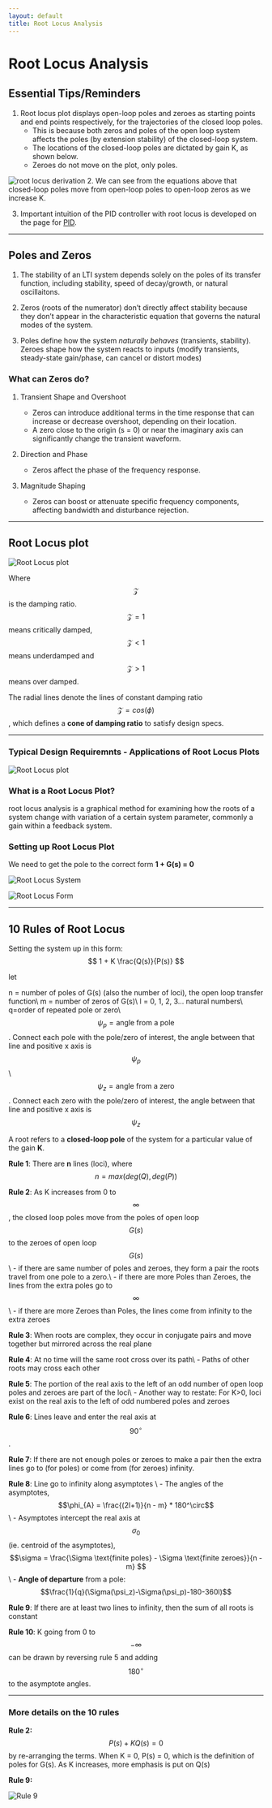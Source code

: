 ```yaml
---
layout: default
title: Root Locus Analysis
---
```


# Root Locus Analysis

## Essential Tips/Reminders
1. Root locus plot displays open-loop poles and zeroes as starting points and end points respectively, for the trajectories of the closed loop poles.
    - This is because both zeros and poles of the open loop system affects the poles (by extension stability) of the closed-loop system.
    - The locations of the closed-loop poles are dictated by gain K, as shown below.
    - Zeroes do not move on the plot, only poles.


![root locus derivation](../figures/root_locus_deriv.png)
2. We can see from the equations above that closed-loop poles move from open-loop poles to open-loop zeros as we increase K.

3. Important intuition of the PID controller with root locus is developed on the page for [PID](./pid.html).

---

## Poles and Zeros
1. The stability of an LTI system depends solely on the poles of its transfer function, including stability, speed of decay/growth, or natural oscillaitons.

2. Zeros (roots of the numerator) don’t directly affect stability because they don’t appear in the characteristic equation that governs the natural modes of the system.

3. Poles define how the system *naturally behaves* (transients, stability). Zeroes shape how the system reacts to inputs (modify transients, steady-state gain/phase, can cancel or distort modes)

### What can Zeros do?

1. Transient Shape and Overshoot
    - Zeros can introduce additional terms in the time response that can increase or decrease overshoot, depending on their location.
    - A zero close to the origin (s = 0) or near the imaginary axis can significantly change the transient waveform.

2. Direction and Phase
    - Zeros affect the phase of the frequency response.

3. Magnitude Shaping
    - Zeros can boost or attenuate specific frequency components, affecting bandwidth and disturbance rejection.

---

## Root Locus plot
![Root Locus plot](../figures/root_locus.png)

Where $$\mathcal{Z}$$ is the damping ratio. $$\mathcal{Z}=1$$ means critically damped, $$\mathcal{Z}<1$$ means underdamped and $$\mathcal{Z}>1$$ means over damped.

The radial lines denote the lines of constant damping ratio $$\mathcal{Z}=cos(\phi)$$, which defines a **cone of damping ratio** to satisfy design specs.

---

### Typical Design Requiremnts - Applications of Root Locus Plots
![Root Locus plot](../figures/root_locus_requirements.png)

### What is a Root Locus Plot?
root locus analysis is a graphical method for examining how the roots of a system change with variation of a certain system parameter, commonly a gain within a feedback system.

### Setting up Root Locus Plot
We need to get the pole to the correct form **1 + G(s) = 0**

![Root Locus System](../figures/root_locus_system_def.png)

![Root Locus Form](../figures/root_locus_pole_formula.png)

---

## 10 Rules of Root Locus

Setting the system up in this form: $$ 1 + K \frac{Q(s)}{P(s)} $$ 

let

n = number of poles of G(s) (also the number of loci), the open loop transfer function\\
m = number of zeros of G(s)\\
l = 0, 1, 2, 3... natural numbers\\
q=order of repeated pole or zero\\
$$\psi_{p} = \text{angle from a pole}$$. Connect each pole with the pole/zero of interest, the angle between that line and positive x axis is $$\psi_p$$ \\
$$\psi_{z} = \text{angle from a zero}$$. Connect each zero with the pole/zero of interest, the angle between that line and positive x axis is $$\psi_z$$ 

A root refers to a **closed-loop pole** of the system for a particular value of the gain **K**.

**Rule 1**: There are **n** lines (loci), where $$ n = max(deg(Q), deg(P)) $$

**Rule 2**: As K increases from 0 to $$\infty$$, the closed loop poles move from the poles of open loop $$G(s)$$ to the zeroes of open loop $$G(s)$$\\
    - if there are same number of poles and zeroes, they form a pair the roots travel from one pole to a zero.\\
    - if there are more Poles than Zeroes, the lines from the extra poles go to $$\infty$$\\
    - if there are more Zeroes than Poles, the lines come from infinity to the extra zeroes

**Rule 3**: When roots are complex, they occur in conjugate pairs and move together but mirrored across the real plane

**Rule 4**: At no time will the same root cross over its path\\
    - Paths of other roots may cross each other

**Rule 5**: The portion of the real axis to the left of an odd number of open loop poles and zeroes are part of the loci\\
    - Another way to restate: For K>0, loci exist on the real axis to the left of odd numbered poles and zeroes

**Rule 6**: Lines leave and enter the real axis at $$90^\circ$$.

**Rule 7**: If there are not enough poles or zeroes to make a pair then the extra lines go to (for poles) or come from (for zeroes) infinity.

**Rule 8**: Line go to infinity along asymptotes \\
    - The angles of the asymptotes, $$\phi_{A} = \frac{(2l+1)}{n - m} * 180^\circ$$\\
    - Asymptotes intercept the real axis at $$\sigma_{0}$$ (ie. centroid of the asymptotes), $$\sigma = \frac{\Sigma \text{finite poles} - \Sigma \text{finite zeroes}}{n - m} $$\\
    - **Angle of departure** from a pole: $$\frac{1}{q}(\Sigma(\psi_z)-\Sigma(\psi_p)-180-360l)$$

**Rule 9**: If there are at least two lines to infinity, then the sum of all roots is constant

**Rule 10**: K going from 0 to $$-\infty$$ can be drawn by reversing rule 5 and adding $$180^\circ$$ to the asymptote angles.
    
---

### More details on the 10 rules

**Rule 2:** $$P(s) +KQ(s) = 0$$ by re-arranging the terms. When K = 0, P(s) = 0, which is the definition of poles for G(s). As K increases, more emphasis is put on Q(s)

**Rule 9:**

![Rule 9](../figures/root_locus_rule_9.png)
